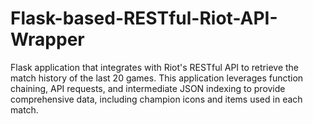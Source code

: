 # Flask-based-RESTful-Riot-API-Wrapper
Flask application that integrates with Riot's RESTful API to retrieve the match history of the last 20 games. This application leverages function chaining, API requests, and intermediate JSON indexing to provide comprehensive data, including champion icons and items used in each match.
